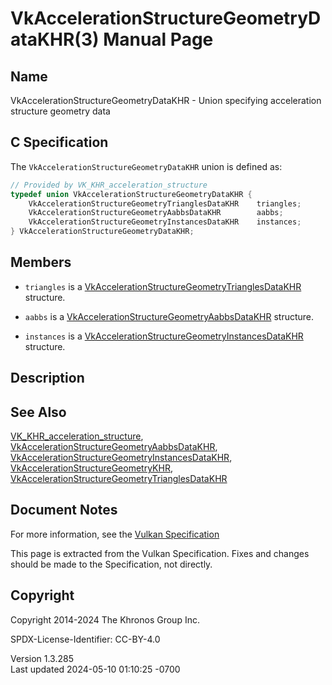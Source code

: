 # VkAccelerationStructureGeometryDataKHR(3) Manual Page

## Name

VkAccelerationStructureGeometryDataKHR - Union specifying acceleration
structure geometry data



## <a href="#_c_specification" class="anchor"></a>C Specification

The `VkAccelerationStructureGeometryDataKHR` union is defined as:

``` c
// Provided by VK_KHR_acceleration_structure
typedef union VkAccelerationStructureGeometryDataKHR {
    VkAccelerationStructureGeometryTrianglesDataKHR    triangles;
    VkAccelerationStructureGeometryAabbsDataKHR        aabbs;
    VkAccelerationStructureGeometryInstancesDataKHR    instances;
} VkAccelerationStructureGeometryDataKHR;
```

## <a href="#_members" class="anchor"></a>Members

- `triangles` is a
  [VkAccelerationStructureGeometryTrianglesDataKHR](https://registry.khronos.org/vulkan/specs/1.3-extensions/man/html/VkAccelerationStructureGeometryTrianglesDataKHR.html)
  structure.

- `aabbs` is a
  [VkAccelerationStructureGeometryAabbsDataKHR](https://registry.khronos.org/vulkan/specs/1.3-extensions/man/html/VkAccelerationStructureGeometryAabbsDataKHR.html)
  structure.

- `instances` is a
  [VkAccelerationStructureGeometryInstancesDataKHR](https://registry.khronos.org/vulkan/specs/1.3-extensions/man/html/VkAccelerationStructureGeometryInstancesDataKHR.html)
  structure.

## <a href="#_description" class="anchor"></a>Description

## <a href="#_see_also" class="anchor"></a>See Also

[VK_KHR_acceleration_structure](https://registry.khronos.org/vulkan/specs/1.3-extensions/man/html/VK_KHR_acceleration_structure.html),
[VkAccelerationStructureGeometryAabbsDataKHR](https://registry.khronos.org/vulkan/specs/1.3-extensions/man/html/VkAccelerationStructureGeometryAabbsDataKHR.html),
[VkAccelerationStructureGeometryInstancesDataKHR](https://registry.khronos.org/vulkan/specs/1.3-extensions/man/html/VkAccelerationStructureGeometryInstancesDataKHR.html),
[VkAccelerationStructureGeometryKHR](https://registry.khronos.org/vulkan/specs/1.3-extensions/man/html/VkAccelerationStructureGeometryKHR.html),
[VkAccelerationStructureGeometryTrianglesDataKHR](https://registry.khronos.org/vulkan/specs/1.3-extensions/man/html/VkAccelerationStructureGeometryTrianglesDataKHR.html)

## <a href="#_document_notes" class="anchor"></a>Document Notes

For more information, see the <a
href="https://registry.khronos.org/vulkan/specs/1.3-extensions/html/vkspec.html#VkAccelerationStructureGeometryDataKHR"
target="_blank" rel="noopener">Vulkan Specification</a>

This page is extracted from the Vulkan Specification. Fixes and changes
should be made to the Specification, not directly.

## <a href="#_copyright" class="anchor"></a>Copyright

Copyright 2014-2024 The Khronos Group Inc.

SPDX-License-Identifier: CC-BY-4.0

Version 1.3.285  
Last updated 2024-05-10 01:10:25 -0700

